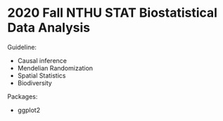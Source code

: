 # 2020 Fall  NTHU STAT Biostatistical Data Analysis
Guideline:
- Causal inference
- Mendelian Randomization
- Spatial Statistics
- Biodiversity

Packages:
- ggplot2
